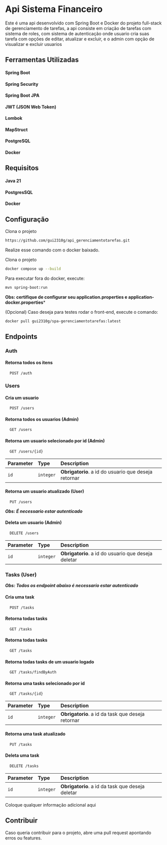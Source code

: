 
# Api Sistema Financeiro

Este é uma api desenvolvido com Spring Boot e Docker do projeto full-stack de gerenciamento de tarefas, a api consiste em criação de tarefas com sistema de roles, com sistema de autenticação onde usuario cria suas tarefa com opções de editar, atualizar e excluir, e o admin com opção de visualizar e excluir usuarios


## Ferramentas Utilizadas

#### Spring Boot
#### Spring Security 
#### Spring Boot JPA
#### JWT (JSON Web Token)
#### Lombok 
#### MapStruct
#### PostgreSQL
#### Docker



## Requisitos

#### Java 21
#### PostgresSQL
#### Docker
## Configuração

Clona o projeto

```bash
https://github.com/gui2310g/api_gerenciamentotarefas.git
```

Realize esse comando com o docker baixado.

Clona o projeto

```bash
docker compose up --build
```

Para executar fora do docker, execute: 
```bash
mvn spring-boot:run
```

**Obs: certifique de configurar seu application.properties e application-docker.properties***

(Opcional) Caso deseja para testes rodar o front-end, execute o comando:
```bash
docker pull gui2310g/spa-gerenciamentotarefas:latest
```
## Endpoints

### Auth 
#### Retorna todos os itens

```http
  POST /auth
```

### Users 

#### Cria um usuario


```http
  POST /users
```
#### Retorna todos os usuarios (**Admin**)

```http
  GET /users
```

#### Retorna um usuario selecionado por id (**Admin**)
```http
  GET /users/{id}
```
| Parameter | Type      | Description                                          |
|:----------|:----------|:---------------------------------------------------  |
| `id`      | `integer` | **Obrigatorio**. a id do usuario que deseja retornar |

#### Retorna um usuario atualizado (**User**)

```http
  PUT /users
```

***Obs: É necessario estar autenticado***

#### Deleta um usuario (**Admin**)

```http
  DELETE /users
```
| Parameter | Type      | Description                                          |
|:----------|:----------|:---------------------------------------------------  |
| `id`      | `integer` | **Obrigatorio**. a id do usuario que deseja deletar |

### Tasks (**User**)
***Obs: Todos os endpoint abaixo é necessario estar autenticado***

#### Cria uma task 
```http
  POST /tasks
```
#### Retorna todas tasks

```http
  GET /tasks
```

#### Retorna todas tasks

```http
  GET /tasks
```

#### Retorna todas tasks de um usuario logado

```http
  GET /tasks/findByAuth
```

#### Retorna uma tasks selecionado por id
```http
  GET /tasks/{id}
```
| Parameter | Type      | Description                                          |
|:----------|:----------|:---------------------------------------------------  |
| `id`      | `integer` | **Obrigatorio**. a id da task que deseja retornar |

#### Retorna uma task atualizado 

```http
  PUT /tasks
```

#### Deleta uma task

```http
  DELETE /tasks
```

| Parameter | Type      | Description                                          |
|:----------|:----------|:---------------------------------------------------  |
| `id`      | `integer` | **Obrigatorio**. a id da task que deseja deletar     |


Coloque qualquer informação adicional aqui

## Contribuir

Caso queria contribuir para o projeto, abre uma pull request apontando erros ou features.
